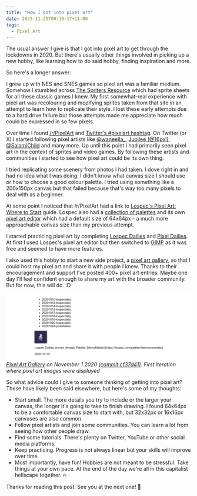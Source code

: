 ```yaml
---
title: "How I got into pixel art"
date: 2023-11-25T00:10:17+11:00
tags:
  - Pixel Art
---
```


The usual answer I give is that I got into pixel art to get through the lockdowns in 2020. But there's usually other things involved in picking up a new hobby, like learning how to do said hobby, finding inspiration and more.

So here's a longer answer:

I grew up with NES and SNES games so pixel art was a familiar medium. Somehow I stumbled across [The Spriters Resource](https://www.spriters-resource.com/) which had sprite sheets for all these classic games I knew. My first somewhat-real experience with pixel art was recolouring and modifying sprites taken from that site in an attempt to learn how to replicate their style. I lost these early attempts due to a hard drive failure but those attempts made me appreciate how much could be expressed in so few pixels.

Over time I found [/r/PixelArt](https://reddit.com/r/PixelArt/) and [Twitter's #pixelart hashtag](https://twitter.com/hashtag/pixelart). On Twitter (or X) I started following pixel artists like [@waneella_](https://twitter.com/waneella_), [Jubilee (@16pxl)](https://twitter.com/16pxl), [@SalamiChild](https://twitter.com/SalamiChild) and many more. Up until this point I had primarily seen pixel art in the context of sprites and video games. By following these artists and communities I started to see how pixel art could be its own thing.

I tried replicating some scenery from photos I had taken. I dove right in and had no idea what I was doing. I didn't know what canvas size I should use or how to choose a good colour palette. I tried using something like a 200x150px canvas but that failed because that's way too many pixels to deal with as a beginner.

At some point I noticed that /r/PixelArt had a link to [Lospec's Pixel Art: Where to Start](https://lospec.com/articles/pixel-art-where-to-start/) guide. Lospec also had a [collection of palettes](https://lospec.com/palette-list) and its own [pixel art editor](https://lospec.com/pixel-editor) which had a default size of 64x64px - a much more approachable canvas size than my previous attempt.

I started practicing pixel art by completing [Lospec Dailies](https://lospec.com/dailies/) and [Pixel Dailies](https://twitter.com/Pixel_Dailies). At first I used Lospec's pixel art editor but then switched to [GIMP](https://www.gimp.org/) as it was free and seemed to have more features. 

I also used this hobby to start a new side project, a [pixel art gallery](https://github.com/PakkuDon/pixel-art-gallery), so that I could host my pixel art and share it with people I knew. Thanks to their encouragement and support I've posted 400+ pixel art entries. Maybe one day I'll feel confident enough to share my art with the broader community. But for now, this will do. :D

![](images/pixel-art-gallery-proto.png)
_[Pixel Art Gallery](https://github.com/PakkuDon/pixel-art-gallery) on November 1 2020 [(commit cf37d41)](https://github.com/PakkuDon/pixel-art-gallery/tree/cf37d41db7f965e49fa8a3245699b068c92d9f09). First iteration where pixel art images were displayed_

So what advice could I give to someone thinking of getting into pixel art? These have likely been said elsewhere, but here's some of my thoughts:

- Start small. The more details you try to include or the larger your canvas, the longer it's going to take to finish drawing. I found 64x64px to be a comfortable canvas size to start with, but 32x32px or 16x16px canvases are also common.
- Follow pixel artists and join some communities. You can learn a lot from seeing how other people draw.
- Find some tutorials. There's plenty on Twitter, YouTube or other social media platforms.
- Keep practicing. Progress is not always linear but your skills will improve over time.
- Most importantly, have fun! Hobbies are not meant to be stressful. Take things at your own pace. At the end of the day we're all in this capitalist hellscape together. 🔥

Thanks for reading this post. See you at the next one! 👋
